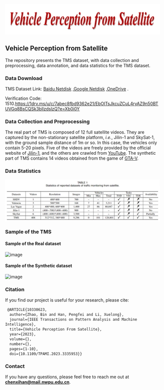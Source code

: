 
<p align="center">
  <img src="https://github.com/Chenxi1510/Remote-sensing-Image-Compression/blob/main/Image/TPAMI.png" height=100>
</p>




## Vehicle Perception from Satellite

The repository presents the TMS dataset, with data collection and preprocessing, data annotation, and data statistics for the TMS dataset.





### Data Download  
 
TMS Dataset Link: [Baidu Netdisk](https://pan.baidu.com/s/1zV4q6brBDb8a1ypgy2uLNw) ,[Google Netdisk](https://drive.google.com/file/d/1ZGy50yyed2h51_N4Uqc0glxvP2jFdOzM/view?usp=sharing) ,[OneDrive](https://1drv.ms/u/c/7abec8fbd9362e21/EbOITsJkcuZCuL4ryAZ9n50BTUVGq8BsCQSk3bllzdslzQ?e=Xb0i0Y) .

Verification Code: 1510.https://1drv.ms/u/c/7abec8fbd9362e21/EbOITsJkcuZCuL4ryAZ9n50BTUVGq8BsCQSk3bllzdslzQ?e=Xb0i0Y

### Data Collection and Preprocessing
The real part of TMS is composed of 12 full satellite videos. They are captured by the non-stationary satellite platform, *i.e.*, Jilin-1 and SkySat-1, with the ground sample distance of 1m or so. In this case, the vehicles only contain 5-20 pixels.
Five of the videos are freely provided by the official website of [Jilin-1](https://mall.charmingglobe.com/Sampledata), and the others are crawled from [YouTube](https://www.youtube.com/). The synthetic part of TMS contains 14 videos obtained from the game of  [GTA-V](https://www.rockstargames.com/gta-v). 


 
### Data Statistics

![image](https://github.com/Chenxi1510/Remote-sensing-Image-Compression/blob/main/Image/tmfs.png)

### Sample of the TMS

#### Sample of the Real dataset
  
![image](https://github.com/Chenxi1510/Remote-sensing-Image-Compression/blob/main/Image/Real.png)


#### Sample of the Synthetic dataset

![image](https://github.com/Chenxi1510/Remote-sensing-Image-Compression/blob/main/Image/Synthetic.png)




### Citation

If you find our project is useful for your research, please cite:
```
 @ARTICLE{10330623,
  author={Zhao, Bin and Han, Pengfei and Li, Xuelong},
  journal={IEEE Transactions on Pattern Analysis and Machine Intelligence}, 
  title={Vehicle Perception From Satellite}, 
  year={2023},
  volume={},
  number={},
  pages={1-10},
  doi={10.1109/TPAMI.2023.3335953}}
```

### Contact
If you have any questions, please feel free to reach me out at **chenxihan@mail.nwpu.edu.cn**.







